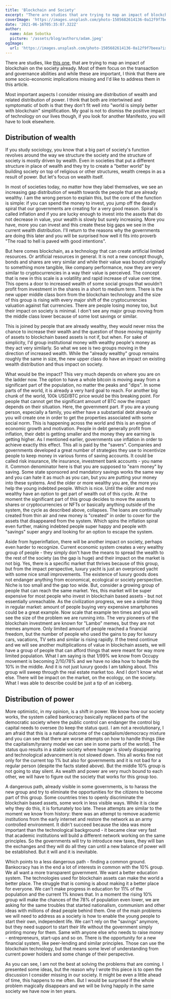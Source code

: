 ```yaml
---
title: 'Blockchain and Society'
excerpt: "There are studies that are trying to map an impact of blockchain on society already. Most of them focus on the transaction and governance abilities and while these are important, I think that there are some socio-economic implications missing and I'd like to address them in this article."
coverImage: 'https://images.unsplash.com/photo-1505682614136-0a12f9f7beea?ixid=MnwxMjA3fDB8MHxwaG90by1wYWdlfHx8fGVufDB8fHx8&ixlib=rb-1.2.1&auto=format&fit=crop&w=1200&&q=80'
date: '2021-06-16T05:35:07.322Z'
author:
  name: Adam Sobotka
  picture: '/assets/blog/authors/adam.jpeg'
ogImage:
  url: 'https://images.unsplash.com/photo-1505682614136-0a12f9f7beea?ixid=MnwxMjA3fDB8MHxwaG90by1wYWdlfHx8fGVufDB8fHx8&ixlib=rb-1.2.1&auto=format&fit=crop&w=1200&w=627&q=80'
---
```


There are studies, like [this one](https://discovery.ucl.ac.uk/id/eprint/10043048/1/Aste_BlockchainIEEE_600W_v3.3_A.doccceptedVersion.x.pdf), that are trying to map an impact of blockchain on the society already. Most of them focus on the transaction and governance abilities and while these are important, I think that there are some socio-economic implications missing and I'd like to address them in this article.

Most important aspects I consider missing are distribution of wealth and related distribution of power. I think that both are intertwined and symptomatic of both is that they don't fit well into "world is simply better with blockchain" simplification. My goal is not to dismiss the positive impact of technology on our lives though, if you look for another Manifesto, you will have to look elsewhere.



## Distribution of wealth

If you study sociology, you know that a big part of society's function revolves around the way we structure the society and the structure of society is mostly driven by wealth. Even in societies that put a different structure in place of wealth and they try to create a "better world" by building society on top of religious or other structures, wealth creeps in as a result of power. But let's focus on wealth itself.

In most of societies today, no matter how they label themselves, we see an increasing gap distribution of wealth towards the people that are already wealthy. I am the wrong person to explain this, but the core of the function is simple: if you can spend the money to invest, you jump off the deadly spiral that our governments are creating for a very good reason. Spiral is called inflation and if you are lucky enough to invest into the assets that do not decrease in value, your wealth is slowly but surely increasing. More you have, more you can invest and this create these big gaps we see in the current wealth distribution. I'll return to the reasons why the governments are doing this later and you will be surprised how well it fits into proverb "The road to hell is paved with good intentions".

But here comes blockchain, as a technology that can create artificial limited resources. Or artificial resources in general. It is not a new concept though, bonds and shares are very similar and while their value was bound originally to something more tangible, like company performance, now they are very similar to cryptocurrencies in a way their value is perceived. The concept that is new in this scale is a volatility and rapid increase of value over time. This opens a door to increased wealth of some social groups that wouldn't profit from investment in the shares in a short to medium term. There is the new upper middle class born from the blockchain technology and the size of this group is rising with every major shift of the cryptocurrencies valuation against fiat currencies. There are people losing money too, but their impact on society is minimal. I don't see any major group moving from the middle class lower because of some lost savings or similar.

This is joined by people that are already wealthy, they would never miss the chance to increase their wealth and the question of those moving majority of assets to blockchain based assets is not if, but when. For sake of simplicity, I'd group institutional money with wealthy people's money as they act very similarly. So what we see is two groups moving in the direction of increased wealth. While the "already wealthy" group remains roughly the same in size, the new upper class do have an impact on existing wealth distribution and thus impact on society.

What would be the impact? This very much depends on where you are on the ladder now. The option to have a whole bitcoin is moving away from a significant part of the population, no matter the peaks and "dips". In some parts of the world, it is already a very hard goal to reach. For another big chunk of the world, 100k USD/BTC price would be this breaking point. For people that cannot get the significant amount of BTC now the impact depends on their situation. 
Here, the government part. If you are a young person, especially a family, you either have a substantial debt already or you will create one in order to get the properties associated with some social norm. This is happening across the world and this is an engine of economic growth and motivation. People in debt generally profit from inflation, their debt is getting smaller and the money they are earning is getting higher. As I mentioned earlier, governments use inflation in order to achieve exactly this effect. This all is paid by the "savers". Companies and governments developed a great number of strategies they use to incentivize people to keep money in various forms of saving accounts. It could be called risk insurance, life insurance, investment bank accounts - you name it. Common denominator here is that you are supposed to "earn money" by saving. Some state sponsored and mandatory savings works the same way and you can hate it as much as you can, but you are putting your money into these systems. And the older or more wealthy you are, the more you help the young indebted people. Which is nice. 
Until the older and more wealthy have an option to get part of wealth out of this cycle. At the moment the significant part of this group decides to move the assets to shares or cryptocurrencies or NFTs or basically anything outside of the system, the cycle as described above, collapses. The loans are continually created from thin air and new money is "created" in order to cover for the assets that disappeared from the system. Which spins the inflation spiral even further, making indebted people super happy and people with "savings" super angry and looking for an option to escape the system.
 
Aside from hyperinflation, there will be another impact on society, perhaps even harder to recognize. Current economic system creates a very wealthy group of people - they simply don't have the means to spread the wealth to the rest of the society (as the gap is huge) and their impact on the market is not big. Yes, there is a specific market that thrives because of this group, but from the impact perspective, luxury yacht is just an overpriced yacht with some nice small improvements. The existence of luxury goods does not endanger anything from economical, ecological or society perspective. Niche is too small and the gap too wide.
But, consider a growing group of people that can reach the same market. Yes, this market will be super expensive for most people who invest in blockchain based assets - but not essentially unreachable. As the civilization progress, we see a similar thing in regular market: amount of people buying very expensive smartphones could be a great example. Now scale that example ten times and you will see the size of the problem we are running into. The very pioneers of the blockchain investment are known for "Lambo" memes, but they are not memes anymore. Only limited amount of people reached a financial freedom, but the number of people who used the gains to pay for luxury cars, vacations, TV sets and similar is rising rapidly. If the trend continue and we will see another multiplications of value in blockchain assets, we will have a group of people that can afford things that were meant for way more limited population. What I am saying is that 1/99% we know from Occupy movement is becoming 2/10/78% and we have no idea how to handle the 10% in the middle.
And it is not just luxury goods I am talking about. This group will sweep through the real estate market too. And I don't know what else. There will be impact on the market, on the ecology, on the society. What I was able to describe could be just a tip of an iceberg.
 
 
## Distribution of power
 
More optimistic, in my opinion, is a shift in power. We know how our society works, the system called bankocracy basically replaced parts of the democratic society where the public control can endanger the control big capital needs to oversee (to keep the status quo). I am not a revolutionary, I am afraid that this is a natural outcome of the capitalism/democracy mixture and you can see that there are worse attempts on how to handle things (like the capitalism/tyranny model we can see in some parts of the world). The status quo results in a stable society where hunger is slowly disappearing and technological advancement is not slowed down. This all works fine not only for the current top 1% but also for governments and it is not bad for a regular person (despite the facts stated above). But the middle 10% group is not going to stay silent. As wealth and power are very much bound to each other, we will have to figure out the society that works for this group too.
 
A dangerous path, already visible in some governments, is to harass the new group and try to eliminate the opportunities for the citizens to become part of this group. Some countries tries to openly discriminate the blockchain based assets, some work in less visible ways. While it is clear why they do this, it is fortunately too late. These attempts are similar to the moment we know from history: there was an attempt to remove academic institutions from the early internet and restore the network as an army controlled environment. It didn't succeed because the idea was more important than the technological background - it became clear very fast that academic institutions will build a different network working on the same principles. So the governments will try to introduce new taxes, they will ban the exchanges and they will do all they can until a new balance of power will be established. But it will and it is inevitable.
 
Which points to a less dangerous path - finding a common ground. Bankocracy has in the end a lot of interests in common with the 10% group. We all want a more transparent government. We want a better education system. The technologies used for blockchain assets can make the world a better place. The struggle that is coming is about making it a better place for everyone. We can't make progress in education for 11% of the population and the current 1% knows that. In a moment the rising 10% group will make the chances of the 78% of population even lower, we are asking for the same troubles that started nationalism, communism and other ideas with millions of dead people behind them. One of the main problems we will need to address as a society is how to enable the young people to start their own, independent life. We can't rely on the "savings” anymore, but they need support to start their life without the government simply printing money for them. Same with anyone else who needs to raise money - entrepreneurs, start-ups and so on. There is the opportunity for a new financial system, like peer-lending and similar principles. Those can use the blockchain technology, but that means some level of understanding from current power holders and some change of their perspective.
 
As you can see, I am not the best at solving the problems that are coming. I presented some ideas, but the reason why I wrote this piece is to open the discussion I consider missing in our society. It might be even a little ahead of time, this happens to me often. But I would be surprised if the whole problem magically disappears and we will be living happily in the same society we have now in ten years.
